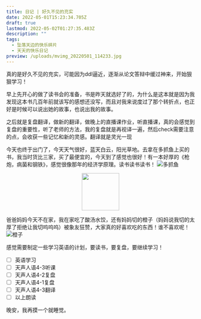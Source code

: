 ```yaml
---
title: 日记 | 好久不见的充实
date: 2022-05-01T15:23:34.705Z
draft: true
lastmod: 2022-05-02T01:27:35.483Z
description: ""
tags:
  - 坠落天边的快乐碎片
  - 天天的快乐日记
preview: /uploads/mvimg_20220501_114233.jpg
---
```

真的是好久不见的充实，可能因为ddl逼近，逐渐从论文答辩中缓过神来，开始狠狠学习！

早上先开心的做了读书会的准备，书是昨天就选好了的，为什么是这本就是因为我发现这本书几百年前就该写的感想还没写，而且对我来说度过了那个转折点，也正好是时候可以说出她的故事，也说出我的故事。

之后就是复盘翻译，做新的翻译，做晚上的直播课作业，听直播课，真的会感觉到复盘的重要性，听了老师的方法，我的复盘就是再视译一遍，然后check需要注意的点，会收获一些记忆和新的灵感。翻译就是灵光一现

今天也终于出门了，今天天气很好，蓝天白云，阳光草地。去拿在多抓鱼上买的书，我当时货比三家，买了最便宜的，今天到了感觉也很好！有一本好厚的《枪炮，病菌和钢铁》，感觉很像那年的经济学原理。读书读书读书！
![多抓鱼](/uploads/mvimg_20220501_113616.jpg)

<p align="center">
    <img src="/uploads/mvimg_20220501_113616.jpg" width="100" />
</p>

爸爸妈妈今天不在家，我在家吃了酸汤水饺，还有妈妈切的橙子（妈妈说我切的太厚了拒绝让我切呜呜呜）被象友狂赞，大家真的好喜欢吃的东西！谁不喜欢呢！
![橙子](/uploads/mvimg_20220501_153801.jpg)

感觉需要制定一些学习英语的计划，要读书，要复盘，要继续学习！

- [ ] 英语学习
- [ ] 天声人语4-3听课
- [ ] 天声人语4-2复盘
- [ ] 天声人语4-1复盘
- [ ] 天声人语4-3翻译
- [ ] 以上朗读

晚安，我再摸一个就睡觉。